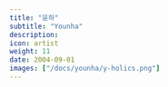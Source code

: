```yaml
---
title: "윤하"
subtitle: "Younha"
description:
icon: artist
weight: 11
date: 2004-09-01
images: ["/docs/younha/y-holics.png"]
---
```

